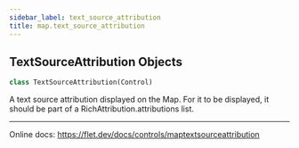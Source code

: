 ```yaml
---
sidebar_label: text_source_attribution
title: map.text_source_attribution
---
```


## TextSourceAttribution Objects

```python
class TextSourceAttribution(Control)
```

A text source attribution displayed on the Map.
For it to be displayed, it should be part of a RichAttribution.attributions list.

-----

Online docs: https://flet.dev/docs/controls/maptextsourceattribution

